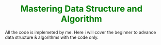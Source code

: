 <h1 style="text-align:center; color:green;">Mastering Data Structure and Algorithm</h1>
All the code is implemeted by me.
Here i will cover the beginner to advance data structure & algorithms with the code only.

